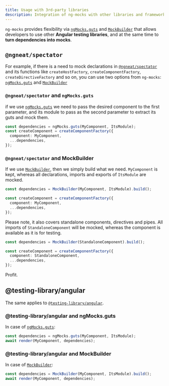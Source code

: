 ```yaml
---
title: Usage with 3rd-party libraries
description: Integration of ng-mocks with other libraries and frameworks
---
```


`ng-mocks` provides flexibility via [`ngMocks.guts`](/api/ngMocks/guts.md) and [`MockBuilder`](/api/MockBuilder.md)
that allows developers to use other **Angular testing libraries**,
and at the same time to **turn dependencies into mocks**.

## `@ngneat/spectator`

For example, if there is a need to mock declarations
in [`@ngneat/spectator`](https://www.npmjs.com/package/@ngneat/spectator) and its functions
like `createHostFactory`, `createComponentFactory`, `createDirectiveFactory` and so on,
you can use two options from `ng-mocks`: [`ngMocks.guts`](/api/ngMocks/guts.md) and [`MockBuilder`](/api/MockBuilder.md)

### `@ngneat/spectator` and `ngMocks.guts`

if we use [`ngMocks.guts`](/api/ngMocks/guts.md) we need to pass the desired component to the first parameter,
and its module to pass as the second parameter to extract its guts and mock them.

```ts
const dependencies = ngMocks.guts(MyComponent, ItsModule);
const createComponent = createComponentFactory({
  component: MyComponent,
  ...dependencies,
});
```

### `@ngneat/spectator` and MockBuilder

If we use [`MockBuilder`](/api/MockBuilder.md), then we simply build what we need.
`MyComponent` is kept, whereas all declarations, imports and exports of `ItsModule` are mocked.

```ts
const dependencies = MockBuilder(MyComponent, ItsModule).build();

const createComponent = createComponentFactory({
  component: MyComponent,
  ...dependencies,
});
```

Please note, it also covers standalone components, directives and pipes.
All imports of `StandaloneComponent` will be mocked, whereas the component is available as it is for testing.

```ts
const dependencies = MockBuilder(StandaloneComponent).build();

const createComponent = createComponentFactory({
  component: StandaloneComponent,
  ...dependencies,
});
```

Profit.

## @testing-library/angular

The same applies to [`@testing-library/angular`](https://www.npmjs.com/package/@testing-library/angular).

### @testing-library/angular and ngMocks.guts

In case of [`ngMocks.guts`](/api/ngMocks/guts.md):

```ts
const dependencies = ngMocks.guts(MyComponent, ItsModule);
await render(MyComponent, dependencies);
```

### @testing-library/angular and MockBuilder

In case of [`MockBuilder`](/api/MockBuilder.md):

```ts
const dependencies = MockBuilder(MyComponent, ItsModule).build();
await render(MyComponent, dependencies);
```

